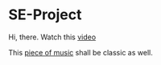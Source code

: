 # SE-Project

Hi, there. Watch this [video](https://www.youtube.com/watch?v=F8lWiWaSTtg)

This [piece of music](https://www.youtube.com/watch?v=Dvl7IEqtcz4) shall be classic as well.
